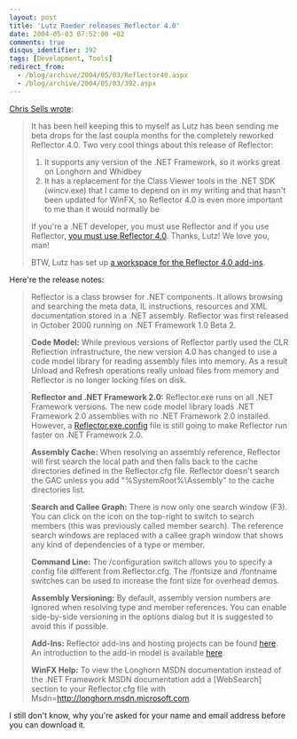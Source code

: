 ```yaml
---
layout: post
title: 'Lutz Roeder releases Reflector 4.0'
date: 2004-05-03 07:52:00 +02
comments: true
disqus_identifier: 392
tags: [Development, Tools]
redirect_from:
  - /blog/archive/2004/05/03/Reflector40.aspx
  - /blog/archive/2004/05/03/392.aspx
---
```


[Chris Sells wrote](http://www.sellsbrothers.com/news/showTopic.aspx?ixTopic=1314):

> It has been hell keeping this to myself as Lutz has been sending me beta drops for the last coupla months for the completely reworked Reflector 4.0. Two very cool things about this release of Reflector:
>
> 1. It supports any version of the .NET Framework, so it works great on Longhorn and Whidbey
> 2. It has a replacement for the Class Viewer tools in the .NET SDK (wincv.exe) that I came to depend on in my writing and that hasn't been updated for WinFX, so Reflector 4.0 is even more important to me than it would normally be
>
> If you're a .NET developer, you must use Reflector and if you use Reflector, [you must use Reflector 4.0](http://www.aisto.com/roeder/DotNet/). Thanks, Lutz! We love you, man!
>
> BTW, Lutz has set up [a workspace for the Reflector 4.0 add-ins](http://www.gotdotnet.com/community/workspaces/workspace.aspx?ID=0F5846C3-C7AA-4879-8043-E0F4FC233ADE).

Here're the release notes:

> Reflector is a class browser for .NET components. It allows browsing and searching the meta data, IL instructions, resources and XML documentation stored in a .NET assembly. Reflector was first released in October 2000 running on .NET Framework 1.0 Beta 2.
>
> **Code Model:** While previous versions of Reflector partly used the CLR Reflection infrastructure, the new version 4.0 has changed to use a code model library for reading assembly files into memory. As a result Unload and Refresh operations really unload files from memory and Reflector is no longer locking files on disk.
>
> **Reflector and .NET Framework 2.0:** Reflector.exe runs on all .NET Framework versions. The new code model library loads .NET Framework 2.0 assemblies with no .NET Framework 2.0 installed. However, a [Reflector.exe.config](http://www.aisto.com/roeder/dotnet/Reflector.exe.config) file is still going to make Reflector run faster on .NET Framework 2.0.
>
> **Assembly Cache:** When resolving an assembly reference, Reflector will first search the local path and then falls back to the cache directories defined in the Reflector.cfg file. Reflector doesn't search the GAC unless you add "%SystemRoot%\\Assembly" to the cache directories list.
>
> **Search and Callee Graph:** There is now only one search window (F3). You can click on the icon on the top-right to switch to search members (this was previously called member search). The reference search windows are replaced with a callee graph window that shows any kind of dependencies of a type or member.
>
> **Command Line:** The /configuration switch allows you to specify a config file different from Reflector.cfg. The /fontsize and /fontname switches can be used to increase the font size for overhead demos.
>
> **Assembly Versioning:** By default, assembly version numbers are ignored when resolving type and member references. You can enable side-by-side versioning in the options dialog but it is suggested to avoid this if possible.
>
> **Add-Ins:** Reflector add-ins and hosting projects can be found [here](http://workspaces.gotdotnet.com/reflector). An introduction to the add-in model is available [here](http://www.gotdotnet.com/Community/Workspaces/UploadedHtmlPage.aspx?FileID=f1751793-88aa-4c36-935d-3d4c654d9300).
>
> **WinFX Help:** To view the Longhorn MSDN documentation instead of the .NET Framework MSDN documentation add a [WebSearch] section to your Reflector.cfg file with Msdn=<http://longhorn.msdn.microsoft.com>.

I still don't know, why you're asked for your name and email address before you can download it.
